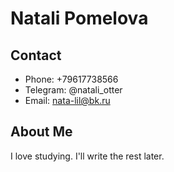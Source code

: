 # Natali Pomelova
## Contact
* Phone: +79617738566
* Telegram: @natali_otter
* Email: nata-lil@bk.ru
## About Me
I love studying. I'll write the rest later.
